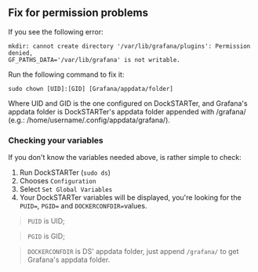 ## Fix for permission problems

If you see the following error:

```
mkdir: cannot create directory '/var/lib/grafana/plugins': Permission denied,
GF_PATHS_DATA='/var/lib/grafana' is not writable.
```

Run the following command to fix it:

`sudo chown [UID]:[GID] [Grafana/appdata/folder]`

Where UID and GID is the one configured on DockSTARTer, and Grafana's appdata folder is DockSTARTer's appdata folder appended with /grafana/ (e.g.: /home/username/.config/appdata/grafana/).

### Checking your variables

If you don't know the variables needed above, is rather simple to check:

1. Run DockSTARTer (`sudo ds`)
2. Chooses `Configuration`
3. Select `Set Global Variables`
4. Your DockSTARTer variables will be displayed, you're looking for the `PUID=`, `PGID=` and `DOCKERCONFDIR=`values.

> `PUID` is UID;

> `PGID` is GID;

> `DOCKERCONFDIR` is DS' appdata folder, just append `/grafana/` to get Grafana's appdata folder.

